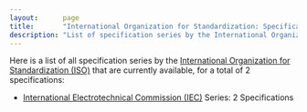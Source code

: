 ```yaml
---
layout:      page
title:       "International Organization for Standardization: Specification Series"
description: "List of specification series by the International Organization for Standardization (ISO)"
---
```


Here is a list of all specification series by the [International Organization for Standardization (ISO)](http://www.iso.org/) that are currently available, for a total of 2 specifications:

  * [International Electrotechnical Commission (IEC)](IEC) Series: 2 Specifications
